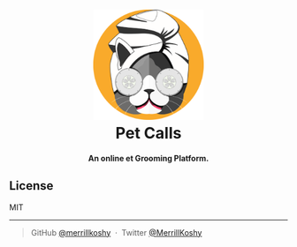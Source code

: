 <h1 align="center">
  <br>
<img src="https://raw.githubusercontent.com/merrillkoshy/Pet-Calls/master/assets/icon.png" alt="PetCalls" width="200">
  <br>
  Pet Calls
  <br>
</h1>

<h4 align="center">An online et Grooming Platform</a>.</h4>

## License

MIT

---

> GitHub [@merrillkoshy](https://github.com/merrillkoshy) &nbsp;&middot;&nbsp;
> Twitter [@MerrillKoshy](https://twitter.com/MerrillKoshy)
